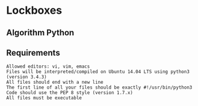 # Lockboxes

## Algorithm  Python


## Requirements

    Allowed editors: vi, vim, emacs
    Files will be interpreted/compiled on Ubuntu 14.04 LTS using python3 (version 3.4.3)
    All files should end with a new line
    The first line of all your files should be exactly #!/usr/bin/python3
    Code should use the PEP 8 style (version 1.7.x)
    All files must be executable


